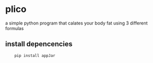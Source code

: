 # plico

a simple python program that calates your body fat using 3 different formulas

## install depencencies

```
	pip install appJar
```
